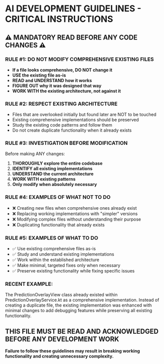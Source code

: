 # AI DEVELOPMENT GUIDELINES - CRITICAL INSTRUCTIONS

## ⚠️ MANDATORY READ BEFORE ANY CODE CHANGES ⚠️

### RULE #1: DO NOT MODIFY COMPREHENSIVE EXISTING FILES
- **If a file looks comprehensive, DO NOT change it**
- **USE the existing file as-is**
- **READ and UNDERSTAND how it works**
- **FIGURE OUT why it was designed that way**
- **WORK WITH the existing architecture, not against it**

### RULE #2: RESPECT EXISTING ARCHITECTURE
- Files that are overlooked initially but found later are NOT to be touched
- Existing comprehensive implementations should be preserved
- Study the existing code patterns and follow them
- Do not create duplicate functionality when it already exists

### RULE #3: INVESTIGATION BEFORE MODIFICATION
Before making ANY changes:
1. **THOROUGHLY explore the entire codebase**
2. **IDENTIFY all existing implementations**
3. **UNDERSTAND the current architecture**
4. **WORK WITH existing patterns**
5. **Only modify when absolutely necessary**

### RULE #4: EXAMPLES OF WHAT NOT TO DO
- ❌ Creating new files when comprehensive ones already exist
- ❌ Replacing working implementations with "simpler" versions
- ❌ Modifying complex files without understanding their purpose
- ❌ Duplicating functionality that already exists

### RULE #5: EXAMPLES OF WHAT TO DO
- ✅ Use existing comprehensive files as-is
- ✅ Study and understand existing implementations
- ✅ Work within the established architecture
- ✅ Make minimal, targeted fixes only when necessary
- ✅ Preserve existing functionality while fixing specific issues

### RECENT EXAMPLE:
The PredictionOverlayView class already existed within PredictionOverlayService.kt as a comprehensive implementation. Instead of creating a duplicate file, the existing implementation was enhanced with minimal changes to add debugging features while preserving all existing functionality.

## THIS FILE MUST BE READ AND ACKNOWLEDGED BEFORE ANY DEVELOPMENT WORK

**Failure to follow these guidelines may result in breaking working functionality and creating unnecessary complexity.**